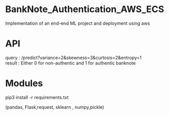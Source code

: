 # BankNote_Authentication_AWS_ECS
Implementation of an end-end ML project and deployment using aws

# API

query : /predict?variance=2&skewness=3&curtosis=2&entropy=1 <br>
result : Either 0 for non-authentic and 1 for authentic banknote

# Modules

pip3 install -r requirements.txt <br>

(pandas, Flask,request, sklearn , numpy,pickle)
